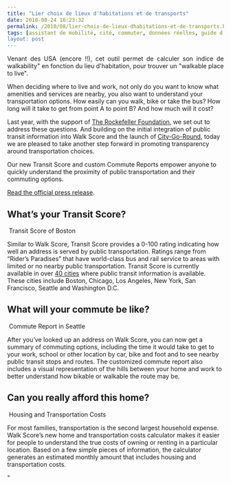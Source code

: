 ```yaml
---
title: "Lier choix de lieux d'habitations et de transports"
date: 2010-08-24 16:23:32
permalink: /2010/08/lier-choix-de-lieux-dhabitations-et-de-transports.html
tags: [assistant de mobilité, cité, commuter, données réelles, guide d'achat, multimodes]
layout: post
---
```


<p style="text-align: justify">Venant des USA (encore !!), cet outil permet de calculer son indice de walkability" en fonction du lieu d'habitation, pour trouver un "walkable place to live".</p> <p style=""text-align: justify"">When deciding where to live and work, not only do you want to know what amenities and services are nearby, you also want to understand your transportation options. How easily can you walk, bike or take the bus? How long will it take to get from point A to point B? And how much will it cost?</p> <p style=""text-align: justify"">Last year, with the support of <a href=""http://www.rockefellerfoundation.org/"" target=""_blank"">The Rockefeller Foundation,</a> we set out to address these questions. And building on the initial integration of public transit information into Walk Score and the launch of <a href=""http://www.citygoround.org/"" target=""_blank"">City-Go-Round</a>, today we are pleased to take another step forward in promoting transparency around transportation choices.</p> <p style=""text-align: justify"">Our new Transit Score and custom Commute Reports empower anyone to quickly understand the proximity of public transportation and their commuting options.</p> <p style=""text-align: justify""> </p>  <!--more-->   <p style=""text-align: justify""><a href="https://gabrielplassat.github.io/transportsdufutur/wp-content/uploads/sites/6/2010/08/Walk_Score_Launches_Transit_Score_16Aug10.pdf"">Read the official press release</a>.</p> <h2>What’s your Transit Score?</h2> <div id=""attachment_680"" style=""width: 532px""><a href=""http://www.walkscore.com/score/Boston-MA""><img alt="""" height=""141"" src=""/wp-content/uploads/sites/6/2010/08/lierchoixdelieuxdhabitationsetdetransports.png"" title=""transit-score"" width=""522"" /></a> Transit Score of Boston</div> <p style=""text-align: justify"">Similar to Walk Score, Transit Score provides a 0-100 rating indicating how well an address is served by public transportation. Ratings range from “Rider’s Paradises” that have world-class bus and rail service to areas with limited or no nearby public transportation. Transit Score is currently available in over <a href=""https://spreadsheets.google.com/ccc?key=0Ah1ezjXRnFf3dENSTFppNTQwaTJMNVZrNk5Ib0h1ZEE&hl=en#gid=0"" target=""_blank"">40 cities</a> where public transit information is available. These cities include Boston, Chicago, Los Angeles, New York, San Francisco, Seattle and Washington D.C.</p> <h2 style=""text-align: justify"">What will your commute be like?</h2> <div id=""attachment_687"" style=""width: 560px""><a href=""http://www.walkscore.com/commute/4011-ashworth-ave-n-seattle-wa-98103/to=3503-NE-45th-Street-Seattle-WA""><img alt="""" height=""467"" src=""/wp-content/uploads/sites/6/2010/08/lierchoixdelieuxdhabitationsetdetransports-1.png"" title=""commute-narrow"" width=""550"" /></a> Commute Report in Seattle</div> <p style=""text-align: justify"">After you’ve looked up an address on Walk Score, you can now get a summary of commuting options, including the time it would take to get to your work, school or other location by car, bike and foot and to see nearby public transit stops and routes. The customized commute report also includes a visual representation of the hills between your home and work to better understand how bikable or walkable the route may be.</p> <h2>Can you really afford this home?</h2> <div id=""attachment_689"" style=""width: 560px""><a href=""http://www.walkscore.com/commute/4011-ashworth-ave-n-seattle-wa-98103/to=3503-NE-45th-Street-Seattle-WA""><img alt="""" height=""203"" src=""/wp-content/uploads/sites/6/2010/08/lierchoixdelieuxdhabitationsetdetransports-2.png"" title=""housing-and-transpo-small"" width=""550"" /></a> Housing and Transportation Costs</div> <p style=""text-align: justify"">For most families, transportation is the second largest household expense. Walk Score’s new home and transportation costs calculator makes it easier for people to understand the true costs of owning or renting in a particular location. Based on a few simple pieces of information, the calculator generates an estimated monthly amount that includes housing and transportation costs.</p>"
